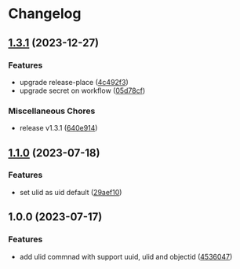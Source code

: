 # Changelog

## [1.3.1](https://github.com/JonDotsoy/uid/compare/v1.3.0...v1.3.1) (2023-12-27)


### Features

* upgrade release-place ([4c492f3](https://github.com/JonDotsoy/uid/commit/4c492f376cd7eb73a5b325366f891b5d550cc68c))
* upgrade secret on workflow ([05d78cf](https://github.com/JonDotsoy/uid/commit/05d78cfe04da730c1fa737e63673c41bb621c6d2))


### Miscellaneous Chores

* release v1.3.1 ([640e914](https://github.com/JonDotsoy/uid/commit/640e9142f7ea737b01aff813477fe8286d6fa0bc))

## [1.1.0](https://github.com/JonDotsoy/uid/compare/v1.0.0...v1.1.0) (2023-07-18)


### Features

* set ulid as uid default ([29aef10](https://github.com/JonDotsoy/uid/commit/29aef1056a6e5fe9ed03b753802c2da4a4c1f014))

## 1.0.0 (2023-07-17)


### Features

* add ulid commnad with support uuid, ulid and objectid ([4536047](https://github.com/JonDotsoy/uid/commit/4536047fe380c091246d2c75ef0125389aa785bc))
